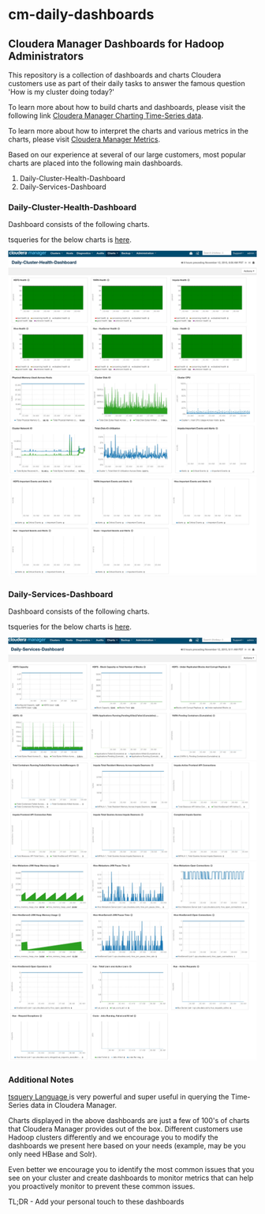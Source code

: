 # cm-daily-dashboards

## Cloudera Manager Dashboards for Hadoop Administrators

This repository is a collection of dashboards and charts Cloudera customers use
as part of their daily tasks to answer the famous question 'How is my cluster
doing today?'

To learn more about how to build charts and dashboards, please visit the
following link [Cloudera Manager Charting Time-Series data](http://www.cloudera.com/content/www/en-us/documentation/enterprise/latest/topics/cm_dg_chart_time_series_data.html "Charts and Dashboards").

To learn more about how to interpret the charts and various metrics in the
charts, please visit [Cloudera Manager Metrics](http://www.cloudera.com/content/www/en-us/documentation/enterprise/latest/topics/cm_metrics.html "Cloudera Manager Metrics").

Based on our experience at several of our large customers, most popular charts
are placed into the following main dashboards.

1. Daily-Cluster-Health-Dashboard
2. Daily-Services-Dashboard

### Daily-Cluster-Health-Dashboard

Dashboard consists of the following charts.

tsqueries for the below charts is [here](daily-cluster-health-dashboard.md).

![0](./daily-cluster-health-dashboard/Daily-Cluster-Health-Dashboard-0.jpg "Set 0")
![1](./daily-cluster-health-dashboard/Daily-Cluster-Health-Dashboard-1.jpg "Set 1")
![2](./daily-cluster-health-dashboard/Daily-Cluster-Health-Dashboard-2.jpg "Set 2")

### Daily-Services-Dashboard

Dashboard consists of the following charts.

tsqueries for the below charts is [here](daily-services-dashboard.md).

![0](./daily-services-dashboard/Daily-Services-Dashboard-0.jpg "Set 0")
![1](./daily-services-dashboard/Daily-Services-Dashboard-1.jpg "Set 1")
![2](./daily-services-dashboard/Daily-Services-Dashboard-2.jpg "Set 2")
![3](./daily-services-dashboard/Daily-Services-Dashboard-3.jpg "Set 3")

### Additional Notes

[tsquery Language ](http://www.cloudera.com/content/www/en-us/documentation/enterprise/latest/topics/cm_dg_tsquery.html)
is very powerful and super useful in querying the Time-Series data in
Cloudera Manager.

Charts displayed in the above dashboards are just a few of 100's of charts that
 Cloudera Manager provides out of the box. Different customers use Hadoop
 clusters differently and we encourage you to modify the dashboards we present
 here based on your needs (example, may be you only need HBase and Solr).

Even better we encourage you to identify the most common issues that you see on
your cluster and create dashboards to monitor metrics that can help you
proactively monitor to prevent these common issues.

TL;DR - Add your personal touch to these dashboards
